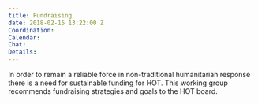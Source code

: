 ```yaml
---
title: Fundraising
date: 2018-02-15 13:22:00 Z
Coordination: 
Calendar: 
Chat: 
Details: 
---
```


In order to remain a reliable force in non-traditional humanitarian response there is a need for sustainable funding for HOT. This working group recommends fundraising strategies and goals to the HOT board.

